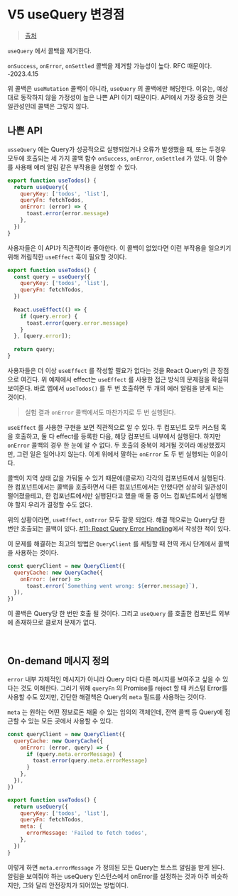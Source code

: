 # V5 useQuery 변경점

> [출처](https://velog.io/@cnsrn1874/breaking-react-querys-api-on-purpose)

`useQuery` 에서 콜백을 제거한다.

`onSuccess`, `onError`, `onSettled` 콜백을 제거할 가능성이 높다. RFC 때문이다. -2023.4.15

위 콜백은 `useMutation` 콜백이 아니라, `useQuery` 의 콜백에만 해당한다. 이유는, 예상대로 동작하지 않을 가정성이 높은 나쁜 API 이기 때문이다. API에서 가장 중요한 것은 일관성인데 콜백은 그렇지 않다.

## 나쁜 API

`usseQuery` 에는 Query가 성공적으로 실행되었거나 오류가 발생했을 때, 또는 두경우 모두에 호출되는 세 가지 콜백 함수 `onSuccess`, `onError`, `onSettled` 가 있다. 이 함수를 사용해 에러 알림 같은 부작용을 실행할 수 있다.

```js
export function useTodos() {
  return useQuery({
    queryKey: ['todos', 'list'],
    queryFn: fetchTodos,
    onError: (error) => {
      toast.error(error.message)
    },
  })
}
```

사용자들은 이 API가 직관적이라 좋아한다. 이 콜백이 없었다면 이런 부작용을 일으키기 위해 꺼림칙한 `useEffect` 훅이 필요할 것이다.

```javascript
export function useTodos() {
  const query = useQuery({
    queryKey: ['todos', 'list'],
    queryFn: fetchTodos,
  })
  
  React.useEffect(() => {
    if (query.error) {
      toast.error(query.error.message)
    }
  }, [query.error]);
  
  return query;
}
```

사용자들은 더 이상 `useEffect` 를 작성할 필요가 없다는 것을 React Query의 큰 장점으로 여긴다. 위 예제에서 effect는 `useEffect` 를 사용한 접근 방식의 문제점을 확실히 보여준다. 바로 앱에서 `useTodos()` 를 두 번 호출하면 두 개의 에러 알림을 받게 되는 것이다.

> 실험 결과 `onError` 콜백에서도 마찬가지로 두 번 실행된다.

`useEffect` 를 사용한 구현을 보면 직관적으로 알 수 있다. 두 컴포넌트 모두 커스텀 훅을 호출하고, 둘 다 effect를 등록한 다음, 해당 컴포넌트 내부에서 실행된다. 하지만 `onError` 콜백의 경우 한 눈에 알 수 없다. 두 호출의 중복이 제거될 것이라 예상했겠지만, 그런 일은 일어나지 않는다. 이게 위에서 말하는 `onError` 도 두 번 실행되는 이유이다.

콜백이 지역 상태 값을 가둬둘 수 있기 때문에(클로저) 각각의 컴포넌트에서 실행된다. 한 컴포넌트에서는 콜백을 호출하면서 다른 컴포넌트에서는 안했다면 상상히 일관성이 떨어졌을테고, 한 컴포넌트에서만 실행된다고 했을 때 둘 중 어느 컴포넌트에서 실행해야 할지 우리가 결정할 수도 없다.

위의 상황이라면, `useEffect`, `onError` 모두 잘못 되었다. 해결 책으로는 Query당 한 번만 호출되는 콜백이 있다. [#11: React Query Error Handling](https://tkdodo.eu/blog/react-query-error-handling#the-global-callbacks)에서 작성한 적이 있다.

이 문제를 해결하는 최고의 방법은 `QueryClient` 를 세팅할 때 전역 캐시 단계에서 콜백을 사용하는 것이다.

```javascript
const queryClient = new QueryClient({
  queryCache: new QueryCache({
    onError: (error) =>
      toast.error(`Something went wrong: ${error.message}`),
  }),
})
```

이 콜백은 Query당 한 번만 호출 될 것이다. 그리고 `useQuery` 를 호출한 컴포넌트 외부에 존재하므로 클로저 문제가 없다.

<br/>

## On-demand 메시지 정의

`error` 내부 자체적인 메시지가 아니라 Query 마다 다른 메시지를 보여주고 싶을 수 있다는 것도 이해한다. 그러기 위해 `queryFn` 의 Promise를 reject 할 때 커스텀 Error를 사용할 수도 있지만, 간단한 해결책은 Query의 `meta` 필드를 사용하는 것이다.

`meta` 는 원하는 어떤 정보로돈 채울 수 있는 임의의 객체인데, 전역 콜백 등 Query에 접근할 수 있는 모든 곳에서 사용할 수 있다.

```javascript
const queryClient = new QueryClient({
  queryCache: new QueryCache({
    onError: (error, query) => {
      if (query.meta.errorMessage) {
        toast.error(query.meta.errorMessage)
      }
    },
  }),
})

export function useTodos() {
  return useQuery({
    queryKey: ['todos', 'list'],
    queryFn: fetchTodos,
    meta: {
      errorMessage: 'Failed to fetch todos',
    },
  })
}
```

이렇게 하면 `meta.errorMessage` 가 정의된 모든 Query는 토스트 알림을 받게 된다. 알림을 보여줘야 하는 useQuery 인스턴스에서 onError를 설정하는 것과 아주 비슷하지만, 그와 달리 안전장치가 되어있는 방법이다.
